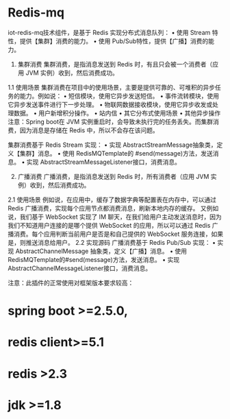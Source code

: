 # Redis-mq
iot-redis-mq技术组件，是基于 Redis 实现分布式消息队列：
•	使用 Stream 特性，提供【集群】消费的能力。
•	使用 Pub/Sub特性，提供【广播】消费的能力。

1. 集群消费
集群消费，是指消息发送到 Redis 时，有且只会被一个消费者（应用 JVM 实例）收到，然后消费成功。

1.1 使用场景
集群消费在项目中的使用场景，主要是提供可靠的、可堆积的异步任务的能力。例如说：
•	短信模块，使用它异步发送短信。
•	事件流转模块，使用它异步发送事件进行下一步处理。
•	物联网数据接收模块，使用它异步收发或处理数据。
•	用户新增积分操作。
•	站内信
•	其它分布式使用场景
•	其他异步操作
注意：Spring boot在 JVM 实例重启时，会导致未执行完的任务丢失。而集群消费，因为消息是存储在 Redis 中，所以不会存在该问题。

集群消费基于 Redis Stream 实现：
•	实现 AbstractStreamMessage抽象类，定义【集群】消息。
•	使用 RedisMQTemplate的 #send(message)方法，发送消息。
•	实现 AbstractStreamMessageListener接口，消费消息。

2. 广播消费
广播消费，是指消息发送到 Redis 时，所有消费者（应用 JVM 实例）收到，然后消费成功。

2.1 使用场景
例如说，在应用中，缓存了数据字典等配置表在内存中，可以通过 Redis 广播消费，实现每个应用节点都消费消息，刷新本地内存的缓存。
又例如说，我们基于 WebSocket 实现了 IM 聊天，在我们给用户主动发送消息时，因为我们不知道用户连接的是哪个提供 WebSocket 的应用，所以可以通过 Redis 广播消费。每个应用判断当前用户是否是和自己提供的 WebSocket 服务连接，如果是，则推送消息给用户。
2.2 实现源码
广播消费基于 Redis Pub/Sub 实现：
•	实现 AbstractChannelMessage 抽象类，定义【广播】消息。
•	使用 RedisMQTemplate的#send(message)方法，发送消息。
•	实现 AbstractChannelMessageListener接口，消费消息。


注意：此插件的正常使用对框架版本要求较高：
  # spring boot >=2.5.0,
  # redis client>=5.1
  # redis >2.3
  # jdk >=1.8

